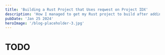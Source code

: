 ```yaml
---
title: 'Building a Rust Project that Uses reqwest on Project IDX'
description: 'How I managed to get my Rust project to build after adding the reqwest crate'
pubDate: 'Jan 25 2024'
heroImage: '/blog-placeholder-3.jpg'
---
```


# TODO